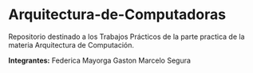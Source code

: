 # Arquitectura-de-Computadoras
Repositorio destinado a los Trabajos Prácticos de la parte practica de la materia Arquitectura de Computación.

**Integrantes:**
Federica Mayorga
Gaston Marcelo Segura